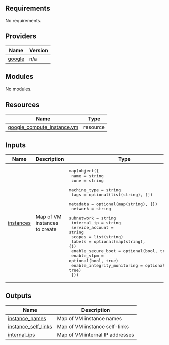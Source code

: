 ## Requirements

No requirements.

## Providers

| Name | Version |
|------|---------|
| <a name="provider_google"></a> [google](#provider\_google) | n/a |

## Modules

No modules.

## Resources

| Name | Type |
|------|------|
| [google_compute_instance.vm](https://registry.terraform.io/providers/hashicorp/google/latest/docs/resources/compute_instance) | resource |

## Inputs

| Name | Description | Type | Default | Required |
|------|-------------|------|---------|:--------:|
| <a name="input_instances"></a> [instances](#input\_instances) | Map of VM instances to create | <pre>map(object({<br/>    name                        = string<br/>    zone                        = string<br/>    machine_type                = string<br/>    tags                        = optional(list(string), [])<br/>    metadata                    = optional(map(string), {})<br/>    network                     = string<br/>    subnetwork                  = string<br/>    internal_ip                 = string<br/>    service_account             = string<br/>    scopes                      = list(string)<br/>    labels                      = optional(map(string), {})<br/>    enable_secure_boot          = optional(bool, true)<br/>    enable_vtpm                 = optional(bool, true)<br/>    enable_integrity_monitoring = optional(bool, true)<br/>  }))</pre> | n/a | yes |

## Outputs

| Name | Description |
|------|-------------|
| <a name="output_instance_names"></a> [instance\_names](#output\_instance\_names) | Map of VM instance names |
| <a name="output_instance_self_links"></a> [instance\_self\_links](#output\_instance\_self\_links) | Map of VM instance self-links |
| <a name="output_internal_ips"></a> [internal\_ips](#output\_internal\_ips) | Map of VM internal IP addresses |
